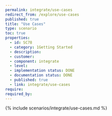 ```yaml
---
permalink: integrate/use-cases
redirect_from: /explore/use-cases
published: true
title: "Use Cases"
type: scenario
toc: true
properties:
  - id: SC78
  - category: 1Getting Started
  - description:
  - customer:
  - component: integrate
  - level:
  - implementation status: DONE
  - documentation status: DONE
  - published: true
  - link: integrate/use-cases
require:
required_by:
---
```


{% include scenarios/integrate/use-cases.md %}
